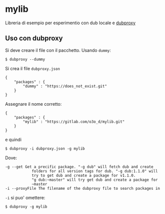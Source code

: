 # mylib

Libreria di esempio per esperimentio con dub locale e [dubproxy](https://github.com/symmetryinvestments/dubproxy)

## Uso con dubproxy

Si deve creare il file con il pacchetto. Usando `dummy`:

```
$ dubproxy --dummy
```

Si crea il file `dubproxy.json`

```
{
	"packages" : {
		"dummy" : "https://does_not_exist.git"
	}
}
```

Assegnare il nome corretto:
```
{
	"packages" : {
		"mylib" : "https://gitlab.com/o3o_d/mylib.git"
	}
}
```

e quindi

```
$ dubproxy -i dubproxy.json -g mylib
```

Dove:
```
-g --get Get a precific package. "-g dub" will fetch dub and create
			folders for all version tags for dub. "-g dub:1.1.0" will
			try to get dub and create a package for v1.1.0.
			"g dub:~master" will try get dub and create a package for
			~master
-i --proxyFile The filename of the dubproxy file to search packages in
```

`-i` si puo' omettere:
```
$ dubproxy -g mylib
```


